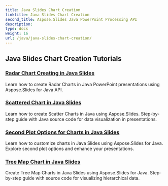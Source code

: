 ```yaml
---
title: Java Slides Chart Creation
linktitle: Java Slides Chart Creation
second_title: Aspose.Slides Java PowerPoint Processing API
description: 
type: docs
weight: 16
url: /java/java-slides-chart-creation/
---
```


## Java Slides Chart Creation Tutorials
### [Radar Chart Creating in Java Slides](./radar-chart-creating-java-slides/)
Learn how to create Radar Charts in Java PowerPoint presentations using Aspose.Slides for Java API.
### [Scattered Chart in Java Slides](./scattered-chart-java-slides/)
Learn how to create Scatter Charts in Java using Aspose.Slides. Step-by-step guide with Java source code for data visualization in presentations.
### [Second Plot Options for Charts in Java Slides](./second-plot-options-charts-java-slides/)
Learn how to customize charts in Java Slides using Aspose.Slides for Java. Explore second plot options and enhance your presentations.
### [Tree Map Chart in Java Slides](./tree-map-chart-java-slides/)
Create Tree Map Charts in Java Slides using Aspose.Slides for Java. Step-by-step guide with source code for visualizing hierarchical data.